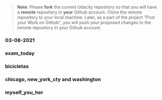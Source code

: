 >**Note**: Please **fork** the current Udacity repository so that you will have a **remote** repository in **your** Github account. Clone the remote repository to your local machine. Later, as a part of the project "Post your Work on Github", you will push your proposed changes to the remote repository in your Github account.

### 03-08-2021

### exam_today


### bicicletas

### chicago, new_york_cty and washington

### myself_you_her